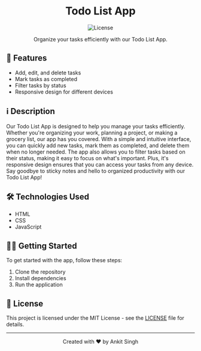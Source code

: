 <h1 align="center">Todo List App</h1>

<p align="center">
  <img src="https://img.shields.io/badge/license-MIT-green" alt="License">
</p>

<p align="center">Organize your tasks efficiently with our Todo List App.</p>

## 🚀 Features

- Add, edit, and delete tasks
- Mark tasks as completed
- Filter tasks by status
- Responsive design for different devices

## ℹ️ Description

Our Todo List App is designed to help you manage your tasks efficiently. Whether you're organizing your work, planning a project, or making a grocery list, our app has you covered. With a simple and intuitive interface, you can quickly add new tasks, mark them as completed, and delete them when no longer needed. The app also allows you to filter tasks based on their status, making it easy to focus on what's important. Plus, it's responsive design ensures that you can access your tasks from any device. Say goodbye to sticky notes and hello to organized productivity with our Todo List App!



## 🛠️ Technologies Used

- HTML
- CSS
- JavaScript

## 🏃‍♂️ Getting Started

To get started with the app, follow these steps:

1. Clone the repository
2. Install dependencies
3. Run the application

## 📝 License

This project is licensed under the MIT License - see the [LICENSE](LICENSE) file for details.

---

<p align="center">Created with ❤️ by Ankit Singh</p>
